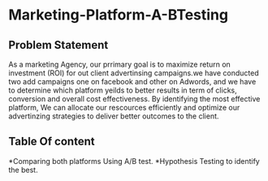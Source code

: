 # Marketing-Platform-A-BTesting
## Problem Statement
As a marketing Agency, our prrimary goal is to maximize return on investment (ROI) for out client advertinsing campaigns.we have conducted two add campaigns one on facebook and other on Adwords, and we have to determine which platform yeilds to better results in term of clicks, conversion and overall cost effectiveness. By identifying the most effective platform, We can allocate our rescources efficiently and optimize our advertinzing  strategies to deliver better outcomes to the client.

## Table Of content
*Comparing both platforms Using A/B test.
*Hypothesis Testing to identify the best.
